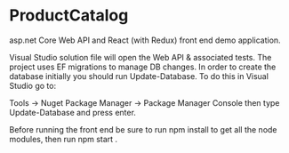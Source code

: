 # ProductCatalog
asp.net Core Web API and React (with Redux) front end demo application.

Visual Studio solution file will open the Web API & associated tests. The project uses EF migrations to manage DB changes. In order to create the database initially you should run Update-Database. To do this in Visual Studio go to: 

Tools -> Nuget Package Manager -> Package Manager Console then type Update-Database and press enter.

Before running the front end be sure to run npm install to get all the node modules, then run npm start .

